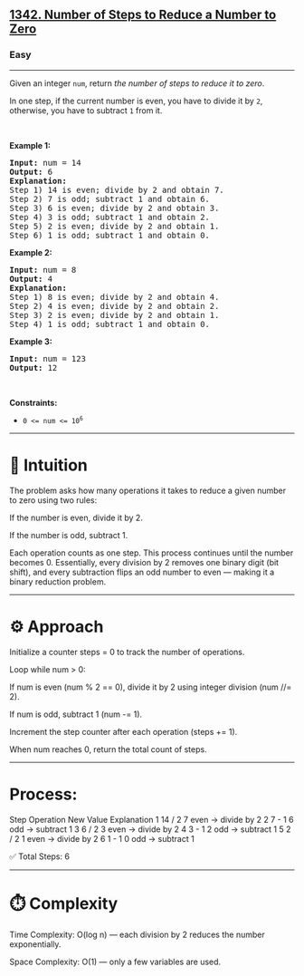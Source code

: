 <h2><a href="https://leetcode.com/problems/number-of-steps-to-reduce-a-number-to-zero">1342. Number of Steps to Reduce a Number to Zero</a></h2><h3>Easy</h3><hr><p>Given an integer <code>num</code>, return <em>the number of steps to reduce it to zero</em>.</p>

<p>In one step, if the current number is even, you have to divide it by <code>2</code>, otherwise, you have to subtract <code>1</code> from it.</p>

<p>&nbsp;</p>
<p><strong class="example">Example 1:</strong></p>

<pre>
<strong>Input:</strong> num = 14
<strong>Output:</strong> 6
<strong>Explanation:</strong>&nbsp;
Step 1) 14 is even; divide by 2 and obtain 7.&nbsp;
Step 2) 7 is odd; subtract 1 and obtain 6.
Step 3) 6 is even; divide by 2 and obtain 3.&nbsp;
Step 4) 3 is odd; subtract 1 and obtain 2.&nbsp;
Step 5) 2 is even; divide by 2 and obtain 1.&nbsp;
Step 6) 1 is odd; subtract 1 and obtain 0.
</pre>

<p><strong class="example">Example 2:</strong></p>

<pre>
<strong>Input:</strong> num = 8
<strong>Output:</strong> 4
<strong>Explanation:</strong>&nbsp;
Step 1) 8 is even; divide by 2 and obtain 4.&nbsp;
Step 2) 4 is even; divide by 2 and obtain 2.&nbsp;
Step 3) 2 is even; divide by 2 and obtain 1.&nbsp;
Step 4) 1 is odd; subtract 1 and obtain 0.
</pre>

<p><strong class="example">Example 3:</strong></p>

<pre>
<strong>Input:</strong> num = 123
<strong>Output:</strong> 12
</pre>

<p>&nbsp;</p>
<p><strong>Constraints:</strong></p>

<ul>
	<li><code>0 &lt;= num &lt;= 10<sup>6</sup></code></li>
</ul>


---

# 🧠 Intuition

The problem asks how many operations it takes to reduce a given number to zero using two rules:

If the number is even, divide it by 2.

If the number is odd, subtract 1.

Each operation counts as one step.
This process continues until the number becomes 0.
Essentially, every division by 2 removes one binary digit (bit shift), and every subtraction flips an odd number to even — making it a binary reduction problem.

---

# ⚙️ Approach

Initialize a counter steps = 0 to track the number of operations.

Loop while num > 0:

If num is even (num % 2 == 0), divide it by 2 using integer division (num //= 2).

If num is odd, subtract 1 (num -= 1).

Increment the step counter after each operation (steps += 1).

When num reaches 0, return the total count of steps.

---

# Process:

Step	Operation	New Value	Explanation
1	14 / 2	7	even → divide by 2
2	7 - 1	6	odd → subtract 1
3	6 / 2	3	even → divide by 2
4	3 - 1	2	odd → subtract 1
5	2 / 2	1	even → divide by 2
6	1 - 1	0	odd → subtract 1

✅ Total Steps: 6

---

# ⏱️ Complexity

Time Complexity: O(log n) — each division by 2 reduces the number exponentially.

Space Complexity: O(1) — only a few variables are used.

